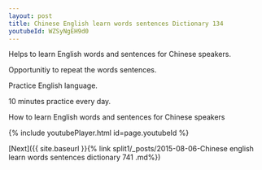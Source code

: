 ```yaml
---
layout: post
title: Chinese English learn words sentences Dictionary 134 
youtubeId: WZSyNgEH9d0
---
```

 
 
Helps to learn English words and sentences for Chinese speakers.

Opportunitiy to repeat the words sentences. 

Practice English language. 
 
10 minutes practice every day. 
 
How to learn English words and sentences for Chinese speakers 
 
{% include youtubePlayer.html id=page.youtubeId %}
 
 
[Next]({{ site.baseurl }}{% link  split1/_posts/2015-08-06-Chinese english learn words sentences dictionary 741 .md%})
 
